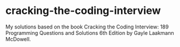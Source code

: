 # cracking-the-coding-interview

My solutions based on the book Cracking the Coding Interview: 189 Programming Questions and Solutions 6th Edition by Gayle Laakmann McDowell.

